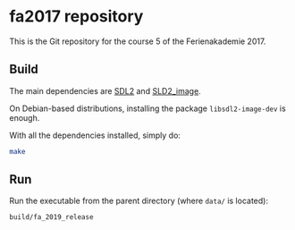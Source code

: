 # fa2017 repository

This is the Git repository for the course 5 of the Ferienakademie 2017.

## Build

The main dependencies are [SDL2](https://www.libsdl.org/) and [SLD2_image](https://www.libsdl.org/projects/SDL_image/).

On Debian-based distributions, installing the package `libsdl2-image-dev` is enough.

With all the dependencies installed, simply do:

```bash
make
```

## Run

Run the executable from the parent directory (where `data/` is located):

```bash
build/fa_2019_release
```
